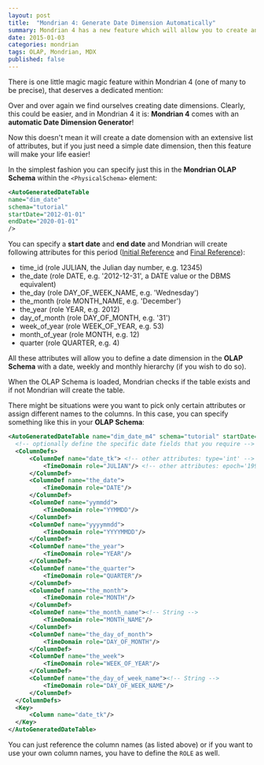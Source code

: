 ```yaml
---
layout: post
title:  "Mondrian 4: Generate Date Dimension Automatically"
summary: Mondrian 4 has a new feature which will allow you to create and populate the date dimension automatically. Learn how it's done. 
date: 2015-01-03
categories: mondrian
tags: OLAP, Mondrian, MDX
published: false
---
```


There is one little magic magic feature within Mondrian 4 (one of many to be precise), that deserves a dedicated mention:

Over and over again we find ourselves creating date dimensions. Clearly, this could be easier, and in Mondrian 4 it is: **Mondrian 4** comes with an **automatic Date Dimension Generator**!

Now this doesn't mean it will create a date domension with an extensive list of attributes, but if you just need a simple date dimension, then this feature will make your life easier!

In the simplest fashion you can specify just this in the **Mondrian OLAP Schema** within the `<PhysicalSchema>` element:

```xml
<AutoGeneratedDateTable 
name="dim_date" 
schema="tutorial" 
startDate="2012-01-01" 
endDate="2020-01-01"
/>
```

You can specify a **start date** and **end date** and Mondrian will create following attributes for this period ([Initial Reference](http://julianhyde.blogspot.co.uk/2012/02/auto-generated-date-dimension-tables.html) and [Final Reference](http://mondrian.pentaho.com/headapi/mondrian/olap/MondrianDef.AutoGeneratedDateTable.html)):

- time_id (role JULIAN, the Julian day number, e.g. 12345)
- the_date (role DATE, e.g. '2012-12-31', a DATE value or the DBMS equivalent)
- the_day (role DAY_OF_WEEK_NAME, e.g. 'Wednesday')
- the_month (role MONTH_NAME, e.g. 'December')
- the_year (role YEAR, e.g. 2012)
- day_of_month (role DAY_OF_MONTH, e.g. '31')
- week_of_year (role WEEK_OF_YEAR, e.g. 53) 
- month_of_year (role MONTH, e.g. 12)
- quarter (role QUARTER, e.g. 4) 

All these attributes will allow you to define a date dimension in the **OLAP Schema** with a date, weekly and monthly hierarchy (if you wish to do so).

When the OLAP Schema is loaded, Mondrian checks if the table exists and if not Mondrian will create the table.

There might be situations were you want to pick only certain attributes or assign different names to the columns. In this case, you can specify something like this in your **OLAP Schema**:

```xml
<AutoGeneratedDateTable name="dim_date_m4" schema="tutorial" startDate="2012-01-01" endDate="2020-01-01">
  <!-- optionally define the specific date fields that you require -->
  <ColumnDefs>
      <ColumnDef name="date_tk"> <!-- other attributes: type='int' -->
          <TimeDomain role="JULIAN"/> <!-- other attributes: epoch='1996-01-01' -->
      </ColumnDef>
      <ColumnDef name="the_date">
          <TimeDomain role="DATE"/>
      </ColumnDef>
      <ColumnDef name="yymmdd">
          <TimeDomain role="YYMMDD"/>
      </ColumnDef>
      <ColumnDef name="yyyymmdd">
          <TimeDomain role="YYYYMMDD"/>
      </ColumnDef>
      <ColumnDef name="the_year">
          <TimeDomain role="YEAR"/>
      </ColumnDef>
      <ColumnDef name="the_quarter">
          <TimeDomain role="QUARTER"/>
      </ColumnDef>
      <ColumnDef name="the_month">
          <TimeDomain role="MONTH"/>
      </ColumnDef>
      <ColumnDef name="the_month_name"><!-- String -->
          <TimeDomain role="MONTH_NAME"/>
      </ColumnDef>
      <ColumnDef name="the_day_of_month">
          <TimeDomain role="DAY_OF_MONTH"/>
      </ColumnDef>
      <ColumnDef name="the_week">
          <TimeDomain role="WEEK_OF_YEAR"/>
      </ColumnDef>
      <ColumnDef name="the_day_of_week_name"><!-- String -->
          <TimeDomain role="DAY_OF_WEEK_NAME"/>
      </ColumnDef>
  </ColumnDefs>
  <Key>
      <Column name="date_tk"/>
  </Key>
</AutoGeneratedDateTable>
```

You can just reference the column names (as listed above) or if you want to use your own column names, you have to define the `ROLE` as well.
